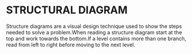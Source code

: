 # STRUCTURAL DIAGRAM

Structure diagrams are a visual design technique used to show the steps needed to solve a problem.When reading a structure diagram start at the top and work towards the bottom.If a level contains more than one branch, read from left to right before moving to the next level.

